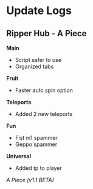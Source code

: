 # Update Logs

**Ripper Hub - A Piece**
------------------------------
**Main**
- Script safer to use
- Organized tabs

**Fruit**
- Faster auto spin option

**Teleports**
- Added 2 new teleports

**Fun**
- Fist m1 spammer
- Geppo spammer

**Universal**
- Added tp to player

*A Piece (v1.1 BETA)*
